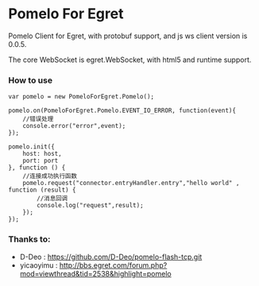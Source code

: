 # Pomelo For Egret

Pomelo Client for Egret, with protobuf support, and js ws client version is 0.0.5.

The core WebSocket is egret.WebSocket, with html5 and runtime support.

### How to use
```
var pomelo = new PomeloForEgret.Pomelo();

pomelo.on(PomeloForEgret.Pomelo.EVENT_IO_ERROR, function(event){
    //错误处理
    console.error("error",event);
});

pomelo.init({
    host: host,
    port: port
}, function () {
    //连接成功执行函数
    pomelo.request("connector.entryHandler.entry","hello world" , function (result) {
        //消息回调
        console.log("request",result);
    });
});

```

### Thanks to:
- D-Deo : https://github.com/D-Deo/pomelo-flash-tcp.git
- yicaoyimu : http://bbs.egret.com/forum.php?mod=viewthread&tid=2538&highlight=pomelo